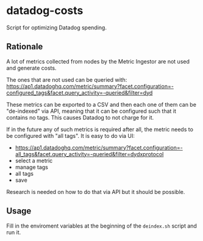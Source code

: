 # datadog-costs
Script for optimizing Datadog spending.

## Rationale

A lot of metrics collected from nodes by the Metric Ingestor are not used and generate costs.

The ones that are not used can be queried with:
https://ap1.datadoghq.com/metric/summary?facet.configuration=-configured_tags&facet.query_activity=-queried&filter=dyd 

These metrics can be exported to a CSV and then each one of them can be "de-indexed" via API, meaning that
it can be configured such that it contains no tags. This causes Datadog to not charge for it.

If in the future any of such metrics is required after all, the metric needs to be configured with "all tags".
It is easy to do via UI:
- https://ap1.datadoghq.com/metric/summary?facet.configuration=-all_tags&facet.query_activity=-queried&filter=dydxprotocol
- select a metric
- manage tags
- all tags
- save

Research is needed on how to do that via API but it should be possible.

## Usage

Fill in the enviroment variables at the beginning of the `deindex.sh` script and run it.

